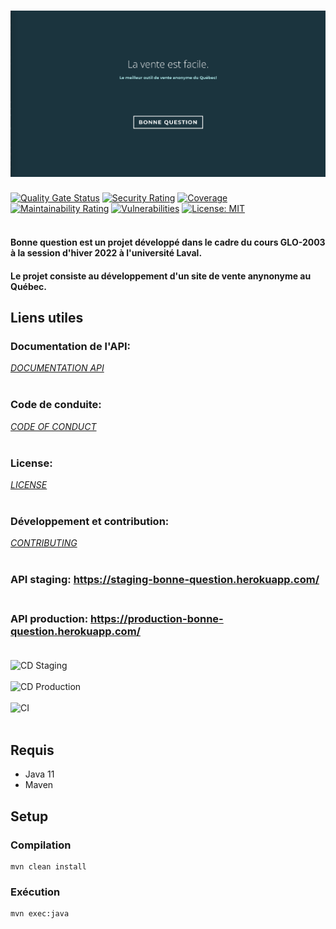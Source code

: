 # ![BONNE QUESTION](https://github.com/GLO2003-H22-eq18/bonne_question/blob/main/logo.png)
[![Quality Gate Status](https://sonarcloud.io/api/project_badges/measure?project=bonne_question&metric=alert_status)](https://sonarcloud.io/summary/new_code?id=bonne_question)
[![Security Rating](https://sonarcloud.io/api/project_badges/measure?project=bonne_question&metric=security_rating)](https://sonarcloud.io/summary/new_code?id=bonne_question)
[![Coverage](https://sonarcloud.io/api/project_badges/measure?project=bonne_question&metric=coverage)](https://sonarcloud.io/summary/new_code?id=bonne_question)
[![Maintainability Rating](https://sonarcloud.io/api/project_badges/measure?project=bonne_question&metric=sqale_rating)](https://sonarcloud.io/summary/new_code?id=bonne_question)
[![Vulnerabilities](https://sonarcloud.io/api/project_badges/measure?project=bonne_question&metric=vulnerabilities)](https://sonarcloud.io/summary/new_code?id=bonne_question)
[![License: MIT](https://img.shields.io/badge/License-MIT-yellow.svg)](https://opensource.org/licenses/MIT)<br></br>
 #### Bonne question est un projet développé dans le cadre du cours GLO-2003 à la session d'hiver 2022 à l'université Laval.
 #### Le projet consiste au développement d'un site de vente anynonyme au Québec.



## Liens utiles

### Documentation de l'API:
*[DOCUMENTATION API](https://staging-bonne-question.herokuapp.com/)* <br></br>

### Code de conduite:
*[CODE OF CONDUCT](https://github.com/GLO2003-H22-eq18/bonne_question/blob/main/code-of-conduct.md)* <br></br>

### License: 
*[LICENSE](https://github.com/GLO2003-H22-eq18/bonne_question/blob/main/LICENSE)* <br></br>

### Développement et contribution: 
*[CONTRIBUTING](https://github.com/GLO2003-H22-eq18/bonne_question/blob/main/contributing.md)* <br></br>

### API staging: https://staging-bonne-question.herokuapp.com/ <br></br>
### API production: https://production-bonne-question.herokuapp.com/ <br></br>

![CD Staging](https://github.com/GLO2003-H22-eq18/bonne_question/actions/workflows/cd_staging.yml/badge.svg) <br></br>
![CD Production](https://github.com/GLO2003-H22-eq18/bonne_question/actions/workflows/cd_production.yml/badge.svg) <br></br>
![CI](https://github.com/GLO2003-H22-eq18/bonne_question/actions/workflows/ci.yml/badge.svg) <br></br>


## Requis

- Java 11
- Maven

## Setup

### Compilation

```
mvn clean install
```

### Exécution

```
mvn exec:java
```
